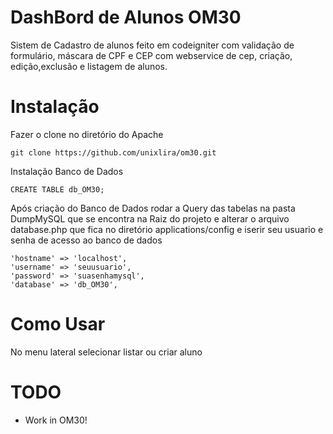 DashBord de Alunos OM30
==========

Sistem de Cadastro de alunos feito em codeigniter com validação de formulário, máscara de CPF e CEP com webservice de cep, criação, edição,exclusão e listagem de alunos.

Instalação
============
Fazer o clone no diretório do Apache

```
git clone https://github.com/unixlira/om30.git
```
Instalação Banco de Dados

```
CREATE TABLE db_OM30;
```

Após criação do Banco de Dados rodar a Query das tabelas na pasta DumpMySQL que se encontra na Raiz do projeto e
alterar o arquivo database.php que fica no diretório applications/config e iserir seu usuario e senha de acesso ao banco de dados

```
'hostname' => 'localhost',
'username' => 'seuusuario',
'password' => 'suasenhamysql',
'database' => 'db_OM30',
```


Como Usar
=====

No menu lateral selecionar listar ou criar aluno


TODO
====

* Work in OM30!
